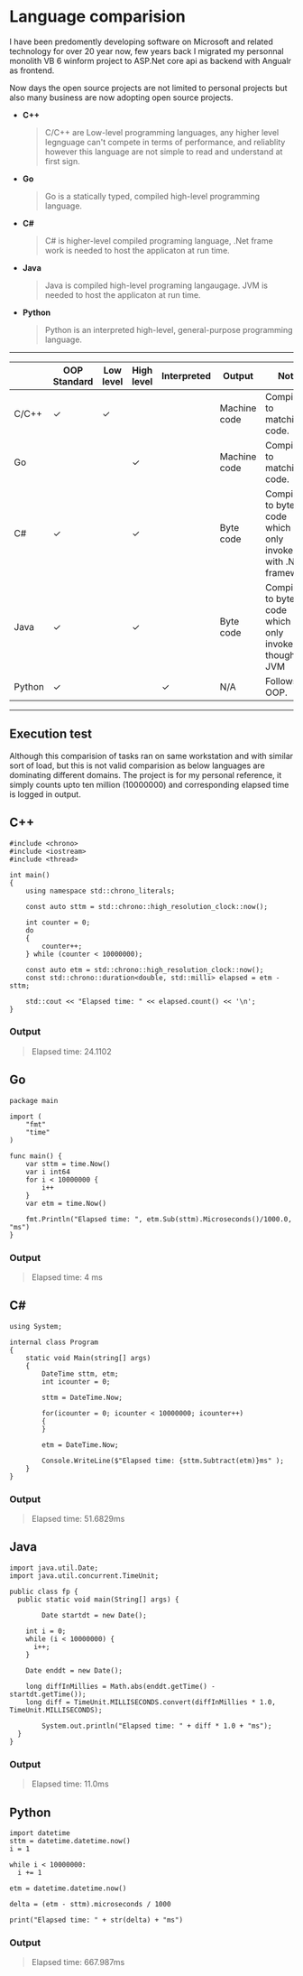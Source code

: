 # Language comparision
I have been predomently developing software on Microsoft and related technology for over 20 year now, few years back I migrated my personnal monolith VB 6 winform project to ASP.Net core api as backend with Angualr as frontend. 

Now days the open source projects are not limited to personal projects but also many business are now adopting open source projects.

- __C++__
  > C/C++ are Low-level programming languages, any higher level legnguage can't compete in terms of performance, and reliablity however this language are not simple to read and understand at first sign.
   
- __Go__
  > Go is a statically typed, compiled high-level programming language.
 
- __C#__
  > C# is higher-level compiled programing language, .Net frame work is needed to host the applicaton at run time.

- __Java__
  > Java is compiled high-level programing langaugage. JVM is needed to host the applicaton at run time.

- __Python__
  > Python is an interpreted high-level, general-purpose programming language.

-----------------

|               | OOP Standard  | Low level     | High level    | Interpreted   | Output       | Note                                                                   |
| ------------- | ------------- | ------------- |-------------- | ------------- | ------------ | ---------------------------------------------------------------------- |
| C/C++         |    &check;    |    &check;    |               |               | Machine code | Compiled to matchine code.                                             |
| Go            |               |               |    &check;    |               | Machine code | Compiled to matchine code.                                             |
| C#            |    &check;    |               |    &check;    |               | Byte code    | Compiled to byte code which can only invoked with .Net framework       |
| Java          |    &check;    |               |    &check;    |               | Byte code    | Compiled to byte code which can only invoked though JVM                |
| Python        |    &check;    |               |               |    &check;    | N/A          | Follows OOP.                                                           |

-----------------

## Execution test
Although this comparision of tasks ran on same workstation and with similar sort of load, but this is not valid comparision as below languages are dominating different domains. The project is for my personal reference, it simply counts upto ten million (10000000) and corresponding elapsed time is logged in output.

## C++
```
#include <chrono>
#include <iostream>
#include <thread>
 
int main()
{
    using namespace std::chrono_literals;

    const auto sttm = std::chrono::high_resolution_clock::now();

    int counter = 0;
    do
    {
        counter++;
    } while (counter < 10000000);

    const auto etm = std::chrono::high_resolution_clock::now();
    const std::chrono::duration<double, std::milli> elapsed = etm - sttm;
 
    std::cout << "Elapsed time: " << elapsed.count() << '\n';
}
```
### Output
> Elapsed time: 24.1102


## Go 
```
package main

import (
	"fmt"
	"time"
)

func main() {
	var sttm = time.Now()
	var i int64
	for i < 10000000 {
		i++
	}
	var etm = time.Now()

	fmt.Println("Elapsed time: ", etm.Sub(sttm).Microseconds()/1000.0, "ms")
}
```
### Output
> Elapsed time:  4 ms


## C#
```
using System;

internal class Program
{
    static void Main(string[] args)
    {
        DateTime sttm, etm;
        int icounter = 0;

        sttm = DateTime.Now;

        for(icounter = 0; icounter < 10000000; icounter++)
        {
        }

        etm = DateTime.Now;

        Console.WriteLine($"Elapsed time: {sttm.Subtract(etm)}ms" );
    }
}

```
### Output
> Elapsed time: 51.6829ms


## Java
```
import java.util.Date;
import java.util.concurrent.TimeUnit;

public class fp {
  public static void main(String[] args) {

        Date startdt = new Date();
 
    int i = 0;
    while (i < 10000000) {
      i++;
    }

    Date enddt = new Date();
 
    long diffInMillies = Math.abs(enddt.getTime() - startdt.getTime());
    long diff = TimeUnit.MILLISECONDS.convert(diffInMillies * 1.0, TimeUnit.MILLISECONDS);

        System.out.println("Elapsed time: " + diff * 1.0 + "ms");
  }
}
```
### Output
> Elapsed time: 11.0ms



## Python
```
import datetime
sttm = datetime.datetime.now()
i = 1

while i < 10000000:
  i += 1

etm = datetime.datetime.now()

delta = (etm - sttm).microseconds / 1000

print("Elapsed time: " + str(delta) + "ms")
```
### Output
> Elapsed time: 667.987ms
